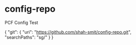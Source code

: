 # config-repo
PCF Config Test


{
    "git": {
        "uri": "https://github.com/shah-smit/config-repo.git",
        "searchPaths": "sg/"
    }
}
